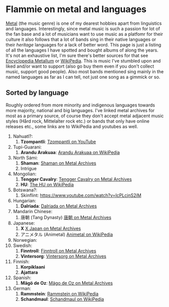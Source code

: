# Flammie on metal and languages

[Metal](https://en.wikipedia.org/wiki/Heavy_metal_music) (the music genre) is
one of my dearest hobbies apart from linguistics and languages. Interestingly,
since metal music is such a passion for lot of the fan base and a lot of
musicians want to use music as a platfomr for their culture it also follows that
a lot of bands sing in their native languages or their *heritage* languages for
a lack of better word. This page is just a listing of all the languages I have
spotted and bought albums of along the years. It's not an exhaustive list, I'm
sure there's better sources for that see [Encyclopedia
Metallum](https://metal-archives.com) or [WikiPedia](https://en.wikipedia.org).
This is music I've stumbled upon and liked and/or want to support (also go buy
them even if you don't collect music, support good people). Also most bands
mentioned sing mainly in the named languages as far as I can tell, not just one
song as a gimmick or so.

## Sorted by language

Roughly ordered from more minority and indigenous languages towards more
majority, national and big languages. I've linked metal archives for most as a
primary source, of course they don't accept metal adjacent music styles (Hård
rock, Mittelalter rock etc.) or bands that only have online releases etc., some
links are to WikiPedia and youtubes as well.

1. Nahuatl?:
    1. **Tzompantli**:
      [Tzompantli on YouTube](https://www.youtube.com/watch?v=gr-MofD2fYo&t=8s)
1. Tupi-Guarani:
    1. **Arandu Arakuaa**:
      [Arandu Arakuaa on WikiPedia](https://en.wikipedia.org/wiki/Arandu_Arakuaa)
1. North Sámi:
    1. **Shaman**:
      [Shaman on Metal Archives](https://www.metal-archives.com/bands/Shaman/5546)
    1. Intrigue
1. Mongolian:
    1. **Tengger Cavalry**:
    [Tengger Cavalry on Metal Archives](https://www.metal-archives.com/bands/Tengger_Cavalry/3540302366)
    1. **HU**:
    [The HU on WikiPedia](https://en.wikipedia.org/wiki/The_Hu)
1. Botswana?:
    1. Skinflint: https://www.youtube.com/watch?v=IcPLcjnS2iM
1. Hungarian:
    1. **Dalriada**:
    [Dalriada on Metal Archives](https://www.metal-archives.com/bands/Dalriada/91866)
1. Mandarin Chinese:
    1. 唐朝  (Tang Dynasty)
        [唐朝 on Metal Archives](https://www.metal-archives.com/bands/%E5%94%90%E6%9C%9D/24994)
1. Japanese:
    1. **X**
      [X Japan on Metal Archives](https://www.metal-archives.com/bands/X_Japan/2150)
    1. アニメタル (Animetal)
      [Animetal on WikiPedia](https://en.wikipedia.org/wiki/Animetal)
1. Norwegian:
1. Swedish:
    1. **Finntroll**:
    [Finntroll on Metal Archives](https://www.metal-archives.com/bands/Finntroll/95)
    1. **Vintersorg**:
    [Vintersorg on Metal Archives](https://www.metal-archives.com/bands/Vintersorg/227)
1. Finnish:
    1. **Korpiklaani**
    1. **Ajattara**
1. Spanish:
    1. **Mägö de Oz**:
    [Mägo de Oz on Metal Archives](https://www.metal-archives.com/bands/M%C3%A4go_de_Oz/865)
1. German:
    1. **Rammstein**:
    [Rammstein on WikiPedia](https://en.wikipedia.org/wiki/Rammstein)
    1. **Schandmaul**:
    [Schandmaul on WikiPedia](https://en.wikipedia.org/wiki/Schandmaul)
